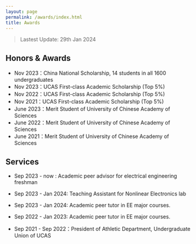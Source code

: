```yaml
---
layout: page
permalink: /awards/index.html
title: Awards
---
```


> Lastest Update: 29th Jan 2024 &nbsp;

## Honors & Awards

- Nov 2023：China National Scholarship, 14 students in all 1600 undergraduates <br>
- Nov 2023：UCAS First-class Academic Scholarship (Top 5%)<br>
- Nov 2022：UCAS First-class Academic Scholarship (Top 5%)<br>
- Nov 2021：UCAS First-class Academic Scholarship (Top 5%)<br>
- June 2023：Merit Student of University of Chinese Academy of Sciences
- June 2022：Merit Student of University of Chinese Academy of Sciences
- June 2021：Merit Student of University of Chinese Academy of Sciences

## Services

- Sep 2023 - now : Academic peer advisor for electrical engineering freshman

- Sep 2023 - Jan 2024: Teaching Assistant for Nonlinear Electronics lab

- Sep 2023 - Jan 2024: Academic peer tutor in EE major courses.

- Sep 2022 - Jan 2023: Academic peer tutor in EE major courses.

- Sep 2021 - Sep 2022：President of Athletic Department, Undergraduate Union of UCAS

  

